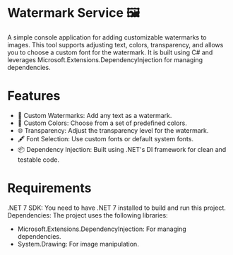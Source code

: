 # Watermark Service 🖼️ 
A simple console application for adding customizable watermarks to images. This tool supports adjusting text, colors, transparency, and allows you to choose a custom font for the watermark. It is built using C# and leverages Microsoft.Extensions.DependencyInjection for managing dependencies. 

# Features 
- 📝 Custom Watermarks: Add any text as a watermark. 
- 🎨 Custom Colors: Choose from a set of predefined colors. 
- 🌐 Transparency: Adjust the transparency level for the watermark. 
- 🖋️ Font Selection: Use custom fonts or default system fonts. 
- 📦 Dependency Injection: Built using .NET's DI framework for clean and testable code. 

# Requirements 
.NET 7 SDK: You need to have .NET 7 installed to build and run this project.  
Dependencies: The project uses the following libraries: 
- Microsoft.Extensions.DependencyInjection: For managing dependencies. 
- System.Drawing: For image manipulation. 
